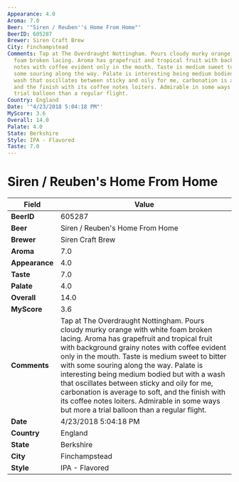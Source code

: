 ```yaml
---
Appearance: 4.0
Aroma: 7.0
Beer: '"Siren / Reuben''s Home From Home"'
BeerID: 605287
Brewer: Siren Craft Brew
City: Finchampstead
Comments: Tap at The Overdraught Nottingham. Pours cloudy murky orange with white
  foam broken lacing. Aroma has grapefruit and tropical fruit with background grainy
  notes with coffee evident only in the mouth. Taste is medium sweet to bitter with
  some souring along the way. Palate is interesting being medium bodied but with a
  wash that oscillates between sticky and oily for me, carbonation is average to soft,
  and the finish with its coffee notes loiters. Admirable in some ways but more a
  trial balloon than a regular flight.
Country: England
Date: '"4/23/2018 5:04:18 PM"'
MyScore: 3.6
Overall: 14.0
Palate: 4.0
State: Berkshire
Style: IPA - Flavored
Taste: 7.0
---
```


# Siren / Reuben's Home From Home

| Field         | Value |
|---------------|-------|
| **BeerID** | 605287 |
| **Beer** | Siren / Reuben's Home From Home |
| **Brewer** | Siren Craft Brew |
| **Aroma** | 7.0 |
| **Appearance** | 4.0 |
| **Taste** | 7.0 |
| **Palate** | 4.0 |
| **Overall** | 14.0 |
| **MyScore** | 3.6 |
| **Comments** | Tap at The Overdraught Nottingham. Pours cloudy murky orange with white foam broken lacing. Aroma has grapefruit and tropical fruit with background grainy notes with coffee evident only in the mouth. Taste is medium sweet to bitter with some souring along the way. Palate is interesting being medium bodied but with a wash that oscillates between sticky and oily for me, carbonation is average to soft, and the finish with its coffee notes loiters. Admirable in some ways but more a trial balloon than a regular flight. |
| **Date** | 4/23/2018 5:04:18 PM |
| **Country** | England |
| **State** | Berkshire |
| **City** | Finchampstead |
| **Style** | IPA - Flavored |
